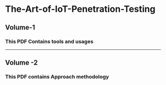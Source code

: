 # The-Art-of-IoT-Penetration-Testing 

## Volume-1

### This PDF Contains tools and usages 

****************************************************************************************************************************************************************

## Volume -2 

### This  PDF contains Approach methodology
